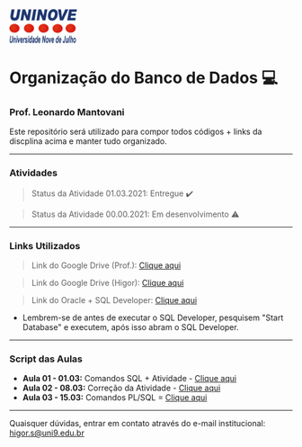 <img src="https://github.com/HigorRoc/Uninove_2021.1/blob/main/Uninove-Logo.png" width="120" height="60">

# Organização do Banco de Dados :computer:
###  Prof. Leonardo Mantovani

Este repositório será utilizado para compor todos códigos + links da discplina acima e manter tudo organizado.

---

### Atividades
> Status da Atividade 01.03.2021: Entregue :heavy_check_mark:

> Status da Atividade 00.00.2021: Em desenvolvimento :warning:

---

### Links Utilizados
> Link do Google Drive (Prof.): [Clique aqui](https://drive.google.com/drive/u/3/folders/1oSkEZATFsBiAnQhPbOzvzBSRAxfz2dX_)

> Link do Google Drive (Higor): [Clique aqui](https://drive.google.com/drive/folders/1e3O-IlCwIsS5-u1UhyTI-8LJNqs8opRj?usp=sharing)

> Link do Oracle + SQL Developer: [Clique aqui](https://drive.google.com/drive/u/3/folders/1_bo0HSkWXbUA88DxXIGfx2N-AvqkLMYO)
- Lembrem-se de antes de executar o SQL Developer, pesquisem "Start Database" e executem, após isso abram o SQL Developer.

---

### Script das Aulas
- **Aula 01 - 01.03:** Comandos SQL + Atividade - [Clique aqui](https://github.com/HigorRoc/Uninove_2021.1_BancoDados/tree/main/Aula%2001%20-%2001.03.2021)
- **Aula 02 - 08.03:** Correção da Atividade - [Clique aqui](https://github.com/HigorRoc/Uninove_2021.1_BancoDados/tree/main/Aula%2002%20-%2008.03.2021)
- **Aula 03 - 15.03:** Comandos PL/SQL = [Clique aqui](https://github.com/HigorRoc/Uninove_2021.1_BancoDados/blob/main/Aula%2003%20-%2015.03.2021/Script%2001%20-%20Cria%C3%A7%C3%A3o%20de%20Usu%C3%A1rio.sql)

---

Quaisquer dúvidas, entrar em contato através do e-mail institucional: 
higor.s@uni9.edu.br
